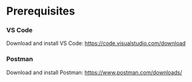 # Prerequisites

### VS Code

Download and install VS Code: https://code.visualstudio.com/download

### Postman

Download and install Postman: https://www.postman.com/downloads/
